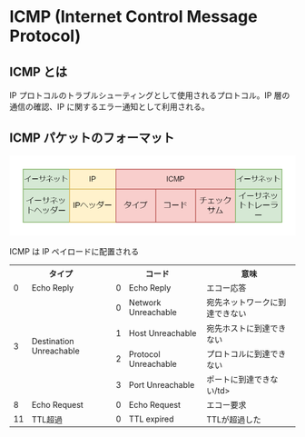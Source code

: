 # ICMP (Internet Control Message Protocol)

## ICMP とは

IP プロトコルのトラブルシューティングとして使用されるプロトコル。IP 層の通信の確認、IP に関するエラー通知として利用される。

## ICMP パケットのフォーマット

![ICMPパケット](../image/ネットワーク技術入門-ICMPパケット.drawio.png)

ICMP は IP ペイロードに配置される

<table>
  <tr>
    <th colspan="2">タイプ</th>
    <th colspan="2">コード</th>
    <th>意味</th>
  </tr>
  <tr>
    <td>0</td>
    <td>Echo Reply</td>
    <td>0</td>
    <td>Echo Reply</td>
    <td>エコー応答</td>
  </tr>
  <tr>
    <td rowspan="4">3</td>
    <td rowspan="4">Destination Unreachable</td>
    <td>0</td>
    <td>Network Unreachable</td>
    <td>宛先ネットワークに到達できない</td>
  </tr>
  <tr>
    <td>1</td>
    <td>Host Unreachable</td>
    <td>宛先ホストに到達できない</td>
  </tr>
  <tr>
    <td>2</td>
    <td>Protocol Unreachable</td>
    <td>プロトコルに到達できない</td>
  </tr>
  <tr>
    <td>3</td>
    <td>Port Unreachable</td>
    <td>ポートに到達できない/td>
  </tr>
  <tr>
    <td>8</td>
    <td>Echo Request</td>
    <td>0</td>
    <td>Echo Request</td>
    <td>エコー要求</td>
  </tr>
  <tr>
    <td>11</td>
    <td>TTL超過</td>
    <td>0</td>
    <td>TTL expired</td>
    <td>TTLが超過した</td>
  </tr>
</table>
